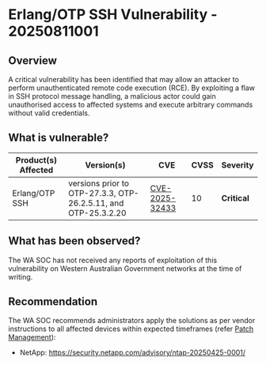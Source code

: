 # Erlang/OTP SSH Vulnerability - 20250811001

## Overview

A critical vulnerability has been identified that may allow an attacker to perform unauthenticated remote code execution (RCE). By exploiting a flaw in SSH protocol message handling, a malicious actor could gain unauthorised access to affected systems and execute arbitrary commands without valid credentials.

## What is vulnerable?

| Product(s) Affected | Version(s)                                                     | CVE                                                               | CVSS | Severity     |
| ------------------- | -------------------------------------------------------------- | ----------------------------------------------------------------- | ---- | ------------ |
| Erlang/OTP SSH      | versions prior to OTP-27.3.3, OTP-26.2.5.11, and OTP-25.3.2.20 | [CVE-2025-32433](https://nvd.nist.gov/vuln/detail/CVE-2025-32433) | 10   | **Critical** |

## What has been observed?

The WA SOC has not received any reports of exploitation of this vulnerability on Western Australian Government networks at the time of writing.

## Recommendation

The WA SOC recommends administrators apply the solutions as per vendor instructions to all affected devices within expected timeframes (refer [Patch Management](../guidelines/patch-management.md)):

- NetApp: <https://security.netapp.com/advisory/ntap-20250425-0001/>

